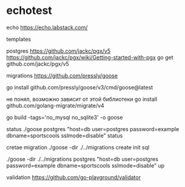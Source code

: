 # echotest

echo 
https://echo.labstack.com/

templates

postgres
https://github.com/jackc/pgx/v5
https://github.com/jackc/pgx/wiki/Getting-started-with-pgx
go get github.com/jackc/pgx/v5


migrations 
https://github.com/pressly/goose

go install github.com/pressly/goose/v3/cmd/goose@latest

не понял, возможно зависит от этой библиотеки
go install github.com/golang-migrate/migrate/v4


go build -tags='no_mysql no_sqlite3' -o goose 

status
./goose postgres "host=db user=postgres password=example dbname=sportscools sslmode=disable" status

cretae migration
./goose -dir ./../migrations create init sql

./goose -dir ./../migrations postgres "host=db user=postgres password=example dbname=sportscools sslmode=disable" up

validation
https://github.com/go-playground/validator